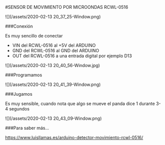 #SENSOR DE MOVIMIENTO POR MICROONDAS RCWL-0516

![](/assets/2020-02-13 20_37_25-Window.png)

###Conexión

Es muy sencillo de conectar

* VIN del RCWL-0516 al +5V del ARDUINO
* GND del RCWL-0516 al GND del ARDUINO
* OUT del RCWL-0516 a una entrada digital por ejemplo D13

![](/assets/2020-02-13 20_40_56-Window.jpg)

###Programamos

![](/assets/2020-02-13 20_41_39-Window.png)

###Jugamos

Es muy sensible, cuando nota que algo se mueve el panda dice 1 durante 3-4 segundos

![](/assets/2020-02-13 20_43_09-Window.png)

###Para saber más...

https://www.luisllamas.es/arduino-detector-movimiento-rcwl-0516/
